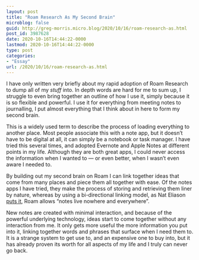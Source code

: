 ```yaml
---
layout: post
title: "Roam Research As My Second Brain"
microblog: false
guid: http://greg-morris.micro.blog/2020/10/16/roam-research-as.html
post_id: 3987628
date: 2020-10-16T14:44:22-0000
lastmod: 2020-10-16T14:44:22-0000
type: post
categories:
- "Essay"
url: /2020/10/16/roam-research-as.html
---
```

<p>I have only written very briefly about my rapid adoption of Roam Research to dump all of my <em>stuff</em> into. In depth words are hard for me to sum up, I struggle to even bring together an outline of how I use it, simply because it is so flexible and powerful. I use it for everything from meeting notes to journalling, I put almost everything that I think about in here to form my second brain.</p>
<p>This is a widely used term to describe the process of loading everything to another place. Most people associate this with a note app, but it doesn’t have to be digital at all, it can simply be a notebook or task manager. I have tried this several times, and adopted Evernote and Apple Notes at different points in my life. Although they are both great apps, I could never access the information when I wanted to — or even better, when I wasn’t even aware I needed to.</p>
<p>By building out my second brain on Roam I can link together ideas that come from many places and piece them all together with ease. Of the notes apps I have tried, they make the process of storing and retrieving them liner by nature, whereas by using a bi-directional linking model, as Nat Eliason <a href="https://www.nateliason.com/blog/roam">puts it</a>, Roam allows “notes live nowhere and everywhere”.</p>
<p>New notes are created with minimal interaction, and because of the powerful underlying technology, ideas start to come together without any interaction from me. It only gets more useful the more information you put into it, linking together words and phrases that surface when I need them to. It is a strange system to get use to, and an expensive one to buy into, but it has already proven its worth for all aspects of my life and I truly can never go back.</p>
